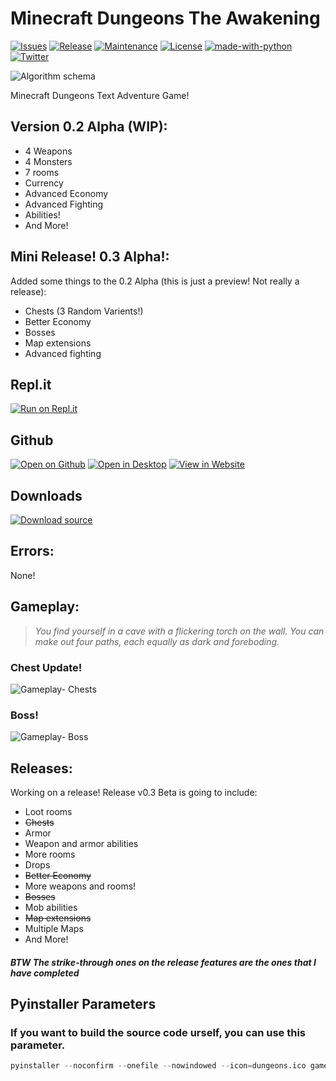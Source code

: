 # Minecraft Dungeons The Awakening
[![Issues](https://img.shields.io/github/issues/GuyRoosevelt/Minecraft-Dungeons-The-Awakening)](https://github.com/GuyRoosevelt/Minecraft-Dungeons-The-Awakening/issues)
[![Release](https://img.shields.io/github/v/release/GuyRoosevelt/Minecraft-Dungeons-The-Awakening?include_prereleases)](https://github.com/GuyRoosevelt/Minecraft-Dungeons-The-Awakening/releases)
[![Maintenance](https://img.shields.io/badge/Maintained%3F-yes-green.svg)](https://github.com/GuyRoosevelt/Minecraft-Dungeons-The-Awakening/graphs/commit-activity)
[![License](https://img.shields.io/github/license/GuyRoosevelt/Minecraft-Dungeons-The-Awakening)](https://github.com/GuyRoosevelt/Minecraft-Dungeons-The-Awakening/blob/master/LICENSE.txt)
[![made-with-python](https://img.shields.io/badge/Made%20with-Python-1f425f.svg)](https://www.python.org)
[![Twitter](https://img.shields.io/twitter/url?url=https%3A%2F%2Fgithub.com%2FGuyRoosevelt%2FMinecraft-Dungeons-The-Awakening)](https://twitter.com/GuyRoosevelt1)

![Algorithm schema](dungeons.ico)

Minecraft Dungeons Text Adventure Game!

## Version 0.2 Alpha (WIP):

- 4 Weapons
- 4 Monsters
- 7 rooms
- Currency
- Advanced Economy
- Advanced Fighting
- Abilities!
- And More!

## Mini Release! 0.3 Alpha!:
Added some things to the 0.2 Alpha (this is just a preview! Not really a release): 
- Chests (3 Random Varients!)
- Better Economy
- Bosses
- Map extensions
- Advanced fighting

## Repl.it 
[![Run on Repl.it](https://repl.it/badge/github/Glank/Java-Games)](https://repl.it/@flappymagikarp/Minecraft-Dungeons-The-Awakening)

## Github
[![Open on Github](https://img.shields.io/badge/Open-On%20Github-lightgrey?logo=github&style=flat)](https://github.com/GuyRoosevelt/Minecraft-Dungeons-The-Awakening)
[![Open in Desktop](https://img.shields.io/badge/Open-With%20Github%20Desktop-green?style=flat&logo=github)](x-github-client://openRepo/https://github.com/GuyRoosevelt/Minecraft-Dungeons-The-Awakening)
[![View in Website](https://img.shields.io/badge/View-in%20Website-blue?style=flat&logo=github)](https://guyroosevelt.github.io/Minecraft-Dungeons-The-Awakening/)

## Downloads
[![Download source](https://img.shields.io/badge/Download-Source-red?style=flat&logo=github)](https://github.com/GuyRoosevelt/Minecraft-Dungeons-The-Awakening/archive/master.zip)

## Errors:
None!

## Gameplay:

>*You find yourself in a cave with a flickering torch on the wall.*
>*You can make out four paths, each equally as dark and foreboding.*

### Chest Update!
![Gameplay- Chests](https://i.ibb.co/Gv0fpWn/Annotation-2020-07-28-102049.png)

### Boss!
![Gameplay- Boss](https://i.ibb.co/qW4JR9g/Annotation-2020-07-28-102504.png)

## Releases:
Working on a release! Release v0.3 Beta is going to include:
- Loot rooms
- ~~Chests~~
- Armor
- Weapon and armor abilities
- More rooms
- Drops
- ~~Better Economy~~
- More weapons and rooms!
- ~~Bosses~~
- Mob abilities
- ~~Map extensions~~
- Multiple Maps
- And More!

##### BTW The strike-through ones on the release features are the ones that I have completed

## Pyinstaller Parameters
### If you want to build the source code urself, you can use this parameter.
``` python
pyinstaller --noconfirm --onefile --nowindowed --icon=dungeons.ico game.py enemies.py items.py npc.py player.py world.py
```
